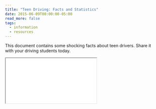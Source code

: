 ```yaml
---
title: "Teen Driving: Facts and Statistics"
date: 2015-06-09T00:00:00-05:00
read_more: false
tags:
  - information
  - resources
---
```

This document contains some shocking facts about teen drivers. Share it with your driving students today.

<div class="pdf-container">
  <iframe src="/static/img/pdf/teen_driving_facts.pdf"></iframe>
</div>
